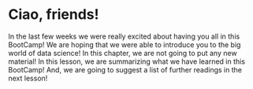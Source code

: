 # Ciao, friends!
In the last few weeks we were really excited about having you all in this BootCamp! We are hoping that we were able to introduce you to the big world of data science! 
In this chapter, we are not going to put any new material! In this lesson, we are summarizing what we have learned in this BootCamp! And, we are going to suggest a list of further readings in the next lesson!
